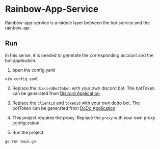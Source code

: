 # Rainbow-App-Service
Rainbow-app-service is a middle layer between the bot service and the rainbow-api.   

## Run
In this sense, it is needed to generate the corresponding account and the bot application. 


1. open the config.yaml
````
vim config.yaml
````

2. Replace the `discordBotToken` with your own discord bot. The botToken can be generated from [Discord Application](https://discord.com/developers/applications/)

3. Replace the `clientId` and `tokenId` with your own dodo bot. The botToken can be generated from [DoDo Application](https://doker.imdodo.com/login)

3. This project requires the proxy. Replace the `proxy` with your own proxy configuration.

4. Run the project.
````
go run main.go
````